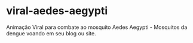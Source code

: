 # viral-aedes-aegypti
Animação Viral para combate ao mosquito Aedes Aegypti -  Mosquitos da dengue voando em seu blog ou site.
